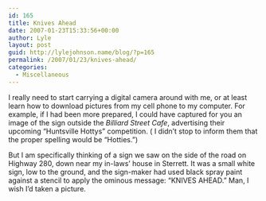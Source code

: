 ```yaml
---
id: 165
title: Knives Ahead
date: 2007-01-23T15:33:56+00:00
author: Lyle
layout: post
guid: http://lylejohnson.name/blog/?p=165
permalink: /2007/01/23/knives-ahead/
categories:
  - Miscellaneous
---
```

I really need to start carrying a digital camera around with me, or at least learn how to download pictures from my cell phone to my computer. For example, if I had been more prepared, I could have captured for you an image of the sign outside the _Billiard Street Cafe_, advertising their upcoming &#8220;Huntsville Hottys&#8221; competition. ( I didn&#8217;t stop to inform them that the proper spelling would be &#8220;Hotties.&#8221;)

But I am specifically thinking of a sign we saw on the side of the road on Highway 280, down near my in-laws&#8217; house in Sterrett. It was a small white sign, low to the ground, and the sign-maker had used black spray paint against a stencil to apply the ominous message: &#8220;KNIVES AHEAD.&#8221; Man, I wish I&#8217;d taken a picture.
